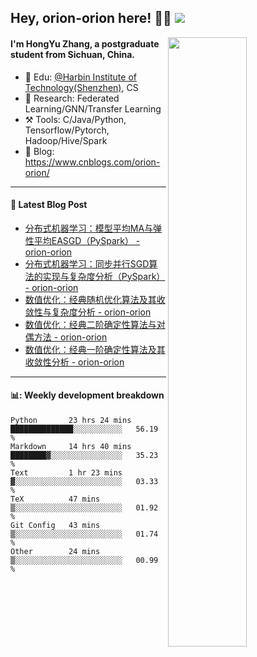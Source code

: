 <!--
 * @Descripttion: 
 * @Version: 1.0
 * @Author: ZhangHongYu
 * @Date: 2022-03-13 11:15:04
 * @LastEditors: ZhangHongYu
 * @LastEditTime: 2022-07-03 14:37:10
-->
## Hey, orion-orion here! 👋🏻  ![](https://komarev.com/ghpvc/?username=orion-orion)


<img align="right" src="https://github-readme-stats.vercel.app/api?username=orion-orion&show_icons=true&hide_border=true" width="50%">

#### I'm HongYu Zhang, a postgraduate student from Sichuan, China.
- 🏫 Edu: [@Harbin Institute of Technology(Shenzhen)](https://www.hitsz.edu.cn/index.html), CS
- 🔭 Research: Federated Learning/GNN/Transfer Learning
- ⚒️ Tools: C/Java/Python, Tensorflow/Pytorch, Hadoop/Hive/Spark
- 📗 Blog: https://www.cnblogs.com/orion-orion/ 

___

#### 📕  Latest Blog Post 
<!-- BLOG-POST-LIST:START -->
- [分布式机器学习：模型平均MA与弹性平均EASGD（PySpark） - orion-orion](https://www.cnblogs.com/orion-orion/p/16426982.html)
- [分布式机器学习：同步并行SGD算法的实现与复杂度分析（PySpark） - orion-orion](https://www.cnblogs.com/orion-orion/p/16413182.html)
- [数值优化：经典随机优化算法及其收敛性与复杂度分析 - orion-orion](https://www.cnblogs.com/orion-orion/p/16403084.html)
- [数值优化：经典二阶确定性算法与对偶方法 - orion-orion](https://www.cnblogs.com/orion-orion/p/16376453.html)
- [数值优化：经典一阶确定性算法及其收敛性分析 - orion-orion](https://www.cnblogs.com/orion-orion/p/16367015.html)
<!-- BLOG-POST-LIST:END -->

____

#### 📊: Weekly development breakdown
<!--START_SECTION:waka-->

```text
Python       23 hrs 24 mins  ██████████████░░░░░░░░░░░   56.19 %
Markdown     14 hrs 40 mins  ████████▓░░░░░░░░░░░░░░░░   35.23 %
Text         1 hr 23 mins    ▓░░░░░░░░░░░░░░░░░░░░░░░░   03.33 %
TeX          47 mins         ▒░░░░░░░░░░░░░░░░░░░░░░░░   01.92 %
Git Config   43 mins         ▒░░░░░░░░░░░░░░░░░░░░░░░░   01.74 %
Other        24 mins         ▒░░░░░░░░░░░░░░░░░░░░░░░░   00.99 %
```

<!--END_SECTION:waka-->













